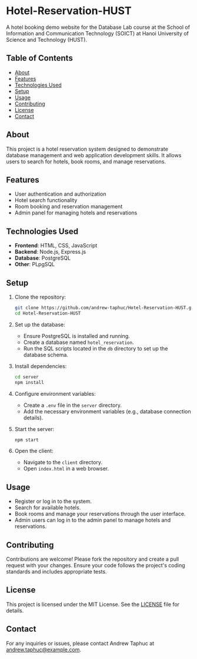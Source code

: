# Hotel-Reservation-HUST

A hotel booking demo website for the Database Lab course at the School of Information and Communication Technology (SOICT) at Hanoi University of Science and Technology (HUST).

## Table of Contents

- [About](#about)
- [Features](#features)
- [Technologies Used](#technologies-used)
- [Setup](#setup)
- [Usage](#usage)
- [Contributing](#contributing)
- [License](#license)
- [Contact](#contact)

## About

This project is a hotel reservation system designed to demonstrate database management and web application development skills. It allows users to search for hotels, book rooms, and manage reservations.

## Features

- User authentication and authorization
- Hotel search functionality
- Room booking and reservation management
- Admin panel for managing hotels and reservations

## Technologies Used

- **Frontend**: HTML, CSS, JavaScript
- **Backend**: Node.js, Express.js
- **Database**: PostgreSQL
- **Other**: PLpgSQL

## Setup

1. Clone the repository:
    ```bash
    git clone https://github.com/andrew-taphuc/Hotel-Reservation-HUST.git
    cd Hotel-Reservation-HUST
    ```

2. Set up the database:
    - Ensure PostgreSQL is installed and running.
    - Create a database named `hotel_reservation`.
    - Run the SQL scripts located in the `db` directory to set up the database schema.

3. Install dependencies:
    ```bash
    cd server
    npm install
    ```

4. Configure environment variables:
    - Create a `.env` file in the `server` directory.
    - Add the necessary environment variables (e.g., database connection details).

5. Start the server:
    ```bash
    npm start
    ```

6. Open the client:
    - Navigate to the `client` directory.
    - Open `index.html` in a web browser.

## Usage

- Register or log in to the system.
- Search for available hotels.
- Book rooms and manage your reservations through the user interface.
- Admin users can log in to the admin panel to manage hotels and reservations.

## Contributing

Contributions are welcome! Please fork the repository and create a pull request with your changes. Ensure your code follows the project's coding standards and includes appropriate tests.

## License

This project is licensed under the MIT License. See the [LICENSE](LICENSE) file for details.

## Contact

For any inquiries or issues, please contact Andrew Taphuc at andrew.taphuc@example.com.